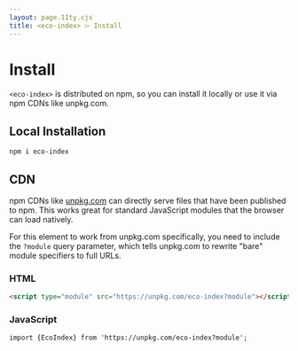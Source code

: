 ```yaml
---
layout: page.11ty.cjs
title: <eco-index> ⌲ Install
---
```


# Install

`<eco-index>` is distributed on npm, so you can install it locally or use it via npm CDNs like unpkg.com.

## Local Installation

```bash
npm i eco-index
```

## CDN

npm CDNs like [unpkg.com]() can directly serve files that have been published to npm. This works great for standard JavaScript modules that the browser can load natively.

For this element to work from unpkg.com specifically, you need to include the `?module` query parameter, which tells unpkg.com to rewrite "bare" module specifiers to full URLs.

### HTML

```html
<script type="module" src="https://unpkg.com/eco-index?module"></script>
```

### JavaScript

```html
import {EcoIndex} from 'https://unpkg.com/eco-index?module';
```
